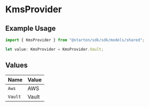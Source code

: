 # KmsProvider

## Example Usage

```typescript
import { KmsProvider } from "@starton/sdk/sdk/models/shared";

let value: KmsProvider = KmsProvider.Vault;
```

## Values

| Name    | Value   |
| ------- | ------- |
| `Aws`   | AWS     |
| `Vault` | Vault   |